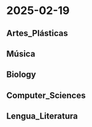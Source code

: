 # 2025-02-19 <!-- markmap: foldAll -->

## Artes_Plásticas

## Música

## Biology

## Computer_Sciences

## Lengua_Literatura

